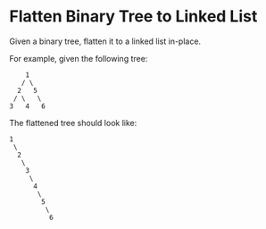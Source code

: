 # Flatten Binary Tree to Linked List

Given a binary tree, flatten it to a linked list in-place.

For example, given the following tree:

```pseudo
    1
   / \
  2   5
 / \   \
3   4   6
```

The flattened tree should look like:

```pseudo
1
 \
  2
   \
    3
     \
      4
       \
        5
         \
          6
```
